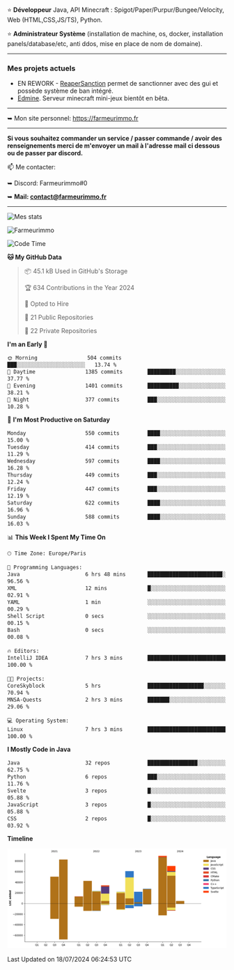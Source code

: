 ⭐ **Développeur** Java, API Minecraft : Spigot/Paper/Purpur/Bungee/Velocity, Web (HTML,CSS,JS/TS), Python.

⭐ **Administrateur Système** (installation de machine, os, docker, installation panels/database/etc, anti ddos, mise en place de nom de domaine).

---

### Mes projets actuels
- EN REWORK - [ReaperSanction](https://www.spigotmc.org/resources/reapersanction.89580/) permet de sanctionner avec des gui et possède système de ban intégré.
- [Edmine](https://edmine.net). Serveur minecraft mini-jeux bientôt en bêta.

---

➥ Mon site personnel: https://farmeurimmo.fr

---

**Si vous souhaitez commander un service / passer commande / avoir des renseignements merci de m'envoyer un mail à l'adresse mail ci dessous ou de passer par discord.**

📫 Me contacter:
 
   ➥ Discord: Farmeurimmo#0
   
   ➥ **Mail: contact@farmeurimmo.fr**

---

![Mes stats](https://github-readme-stats.farmeurimmo.fr/api?username=Farmeurimmo&count_private=true&show_icons=true&theme=radical)

<img src="https://komarev.com/ghpvc/?username=Farmeurimmo" alt="Farmeurimmo" />

<!--START_SECTION:waka-->
![Code Time](http://img.shields.io/badge/Code%20Time-1%2C425%20hrs%2020%20mins-blue)

**🐱 My GitHub Data** 

> 📦 45.1 kB Used in GitHub's Storage 
 > 
> 🏆 634 Contributions in the Year 2024
 > 
> 💼 Opted to Hire
 > 
> 📜 21 Public Repositories 
 > 
> 🔑 22 Private Repositories 
 > 
**I'm an Early 🐤** 

```text
🌞 Morning                504 commits         ███░░░░░░░░░░░░░░░░░░░░░░   13.74 % 
🌆 Daytime                1385 commits        █████████░░░░░░░░░░░░░░░░   37.77 % 
🌃 Evening                1401 commits        ██████████░░░░░░░░░░░░░░░   38.21 % 
🌙 Night                  377 commits         ███░░░░░░░░░░░░░░░░░░░░░░   10.28 % 
```
📅 **I'm Most Productive on Saturday** 

```text
Monday                   550 commits         ████░░░░░░░░░░░░░░░░░░░░░   15.00 % 
Tuesday                  414 commits         ███░░░░░░░░░░░░░░░░░░░░░░   11.29 % 
Wednesday                597 commits         ████░░░░░░░░░░░░░░░░░░░░░   16.28 % 
Thursday                 449 commits         ███░░░░░░░░░░░░░░░░░░░░░░   12.24 % 
Friday                   447 commits         ███░░░░░░░░░░░░░░░░░░░░░░   12.19 % 
Saturday                 622 commits         ████░░░░░░░░░░░░░░░░░░░░░   16.96 % 
Sunday                   588 commits         ████░░░░░░░░░░░░░░░░░░░░░   16.03 % 
```


📊 **This Week I Spent My Time On** 

```text
🕑︎ Time Zone: Europe/Paris

💬 Programming Languages: 
Java                     6 hrs 48 mins       ████████████████████████░   96.56 % 
XML                      12 mins             █░░░░░░░░░░░░░░░░░░░░░░░░   02.91 % 
YAML                     1 min               ░░░░░░░░░░░░░░░░░░░░░░░░░   00.29 % 
Shell Script             0 secs              ░░░░░░░░░░░░░░░░░░░░░░░░░   00.15 % 
Bash                     0 secs              ░░░░░░░░░░░░░░░░░░░░░░░░░   00.08 % 

🔥 Editors: 
IntelliJ IDEA            7 hrs 3 mins        █████████████████████████   100.00 % 

🐱‍💻 Projects: 
CoreSkyblock             5 hrs               ██████████████████░░░░░░░   70.94 % 
MNSA-Quests              2 hrs 3 mins        ███████░░░░░░░░░░░░░░░░░░   29.06 % 

💻 Operating System: 
Linux                    7 hrs 3 mins        █████████████████████████   100.00 % 
```

**I Mostly Code in Java** 

```text
Java                     32 repos            ████████████████░░░░░░░░░   62.75 % 
Python                   6 repos             ███░░░░░░░░░░░░░░░░░░░░░░   11.76 % 
Svelte                   3 repos             █░░░░░░░░░░░░░░░░░░░░░░░░   05.88 % 
JavaScript               3 repos             █░░░░░░░░░░░░░░░░░░░░░░░░   05.88 % 
CSS                      2 repos             █░░░░░░░░░░░░░░░░░░░░░░░░   03.92 % 
```



**Timeline**

![Lines of Code chart](https://raw.githubusercontent.com/Farmeurimmo/Farmeurimmo/main/assets/bar_graph.png)


 Last Updated on 18/07/2024 06:24:53 UTC
<!--END_SECTION:waka-->
